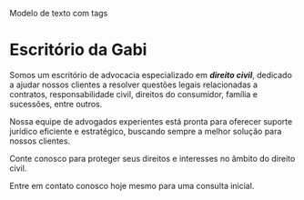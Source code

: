 Modelo de texto com tags
<!DOCTYPE html>
<html lang="pt-br">
 <head>
    <meta charset="UTF-8">
    <title>Escritório da Gabi</title>
</head>
<body>
<h1><strong>Escritório da Gabi</h1></strong>
<!-- h1 = título --> 

 <!-- *Esse é um comentário explicando a função da tag-->
<!--strong = negrito --> 

 <!-- *Esse é um comentário explicando a função da tag-->
<p>Somos um escritório de advocacia especializado em <em><strong>direito civil</strong></em>, dedicado a ajudar nossos clientes a resolver questões legais relacionadas a contratos, responsabilidade civil, direitos do consumidor, família e sucessões, entre outros.</p>
<p>Nossa equipe de advogados experientes está pronta para oferecer suporte jurídico eficiente e estratégico, buscando sempre a melhor solução para nossos clientes.</p>
<p>Conte conosco para proteger seus direitos e interesses no âmbito do direito civil. </p>
<p>Entre em contato conosco hoje mesmo para uma consulta inicial.</p>
<!-- p = parágrafo --> <!-- *Esse é um comentário explicando a função da tag-->
<!-- em = itálico --> 

 <!-- *Esse é um comentário explicando a função da tag-->
</body>
</html>
